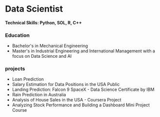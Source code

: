 # Data Scientist

#### Technical Skills: Python, SOL, R, C++

### Education
- Bachelor's in Mechanical Engineering
- Master's in Industrial Engineering and International Management with a focus on Data Science and AI

### projects 
- Loan Prediction
- Salary Estimation for Data Positions in the USA Public
- Landing Prediction: Falcon 9 SpaceX - Data Science Certificate by IBM
- Rain Prediction in Australia
- Analysis of House Sales in the USA - Coursera Project
- Analyzing Stock Performance and Building a Dashboard Mini Project Course
